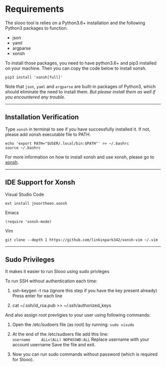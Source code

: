 # Requirements

The slooo tool is relies on a Python3.6+ installation and the following Python3 packages to function.

- json
- yaml
- argparse
- xonsh

To install those packages, you need to have python3.6+ and pip3 installed on your machine.
Then you can copy the code below to install xonsh.

```shell
pip3 install 'xonsh[full]'
```
Note that `json`, `yaml` and `argparse` are built-in packages of Python3, which should eliminate the need to install them. *But please install them as well if you encountered any trouble.*

---
## Installation Verification
Type `xonsh` in terminal to see if you have successfully installed it. If not, please add xonsh executable file to PATH.

```shell
echo 'export PATH="$USER/.local/bin:$PATH"' >> ~/.bashrc
source ~/.bashrc
```


For more information on how to install xonsh and use xonsh, please go to [xonsh](https://xon.sh).

---
## IDE Support for Xonsh

Visual Studio Code
```
ext install jnoortheen.xonsh
```

Emacs
```
(require 'xonsh-mode)
```

Vim
```
git clone --depth 1 https://github.com/linkinpark342/xonsh-vim ~/.vim
```


---

## Sudo Privileges 
It makes it easier to run Slooo using sudo privleges

To run SSH without authentication each time:
1. ssh-keygen -t rsa (ignore this step if you have the key present already)
Press enter for each line

2. cat ~/.ssh/id_rsa.pub >> ~/.ssh/authorized_keys

And also assign root prevligies to your user using following commands:

1. Open the /etc/sudoers file (as root) by running:
    `sudo visudo`

2. At the end of the /etc/sudoers file add this line:	
    `username     ALL=(ALL) NOPASSWD:ALL`
   Replace username with your account username Save the file and exit.

3. Now you can run sudo commands without password (which is required for Slooo).
